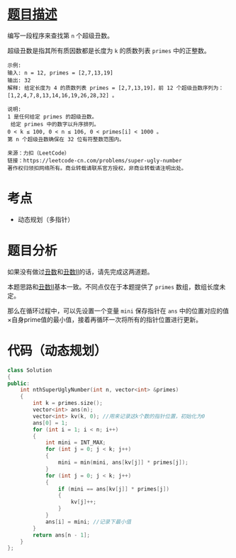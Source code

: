 <!--
 * @Description: 
 * @Author: Hongyang_Yang
 * @Date: 2020-08-20 10:40:41
 * @LastEditors: Hongyang_Yang
 * @LastEditTime: 2020-08-20 10:48:28
-->
# [题目描述](https://leetcode-cn.com/problems/super-ugly-number)
编写一段程序来查找第 `n` 个超级丑数。

超级丑数是指其所有质因数都是长度为 `k` 的质数列表 `primes` 中的正整数。
```
示例:
输入: n = 12, primes = [2,7,13,19]
输出: 32 
解释: 给定长度为 4 的质数列表 primes = [2,7,13,19]，前 12 个超级丑数序列为：[1,2,4,7,8,13,14,16,19,26,28,32] 。
```
```
说明:
1 是任何给定 primes 的超级丑数。
 给定 primes 中的数字以升序排列。
0 < k ≤ 100, 0 < n ≤ 106, 0 < primes[i] < 1000 。
第 n 个超级丑数确保在 32 位有符整数范围内。
```
```
来源：力扣（LeetCode）
链接：https://leetcode-cn.com/problems/super-ugly-number
著作权归领扣网络所有。商业转载请联系官方授权，非商业转载请注明出处。
```

# 考点
- 动态规划（多指针）

# 题目分析
如果没有做过[丑数](https://leetcode-cn.com/problems/ugly-number/)和[丑数II](https://leetcode-cn.com/problems/ugly-number-ii/)的话，请先完成这两道题。

本题思路和[丑数II](https://leetcode-cn.com/problems/ugly-number-ii/)基本一致。不同点仅在于本题提供了 `primes` 数组，数组长度未定。

那么在循环过程中，可以先设置一个变量 `mini` 保存指针在 `ans` 中的位置对应的值×自身prime值的最小值，接着再循环一次将所有的指针位置进行更新。


# 代码（动态规划）
```cpp
class Solution
{
public:
    int nthSuperUglyNumber(int n, vector<int> &primes)
    {
        int k = primes.size();
        vector<int> ans(n);
        vector<int> kv(k, 0); //用来记录这k个数的指针位置，初始化为0
        ans[0] = 1;
        for (int i = 1; i < n; i++)
        {
            int mini = INT_MAX;
            for (int j = 0; j < k; j++)
            {
                mini = min(mini, ans[kv[j]] * primes[j]);
            }
            for (int j = 0; j < k; j++)
            {
                if (mini == ans[kv[j]] * primes[j])
                {
                    kv[j]++;
                }
            }
            ans[i] = mini; //记录下最小值
        }
        return ans[n - 1];
    }
};
```